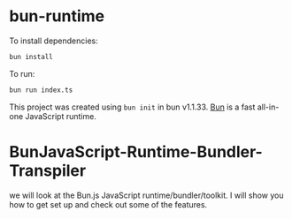 # bun-runtime

To install dependencies:

```bash
bun install
```

To run:

```bash
bun run index.ts
```

This project was created using `bun init` in bun v1.1.33. [Bun](https://bun.sh) is a fast all-in-one JavaScript runtime.
# BunJavaScript-Runtime-Bundler-Transpiler
 we will look at the Bun.js JavaScript runtime/bundler/toolkit. I will show you how to get set up and check out some of the features.

